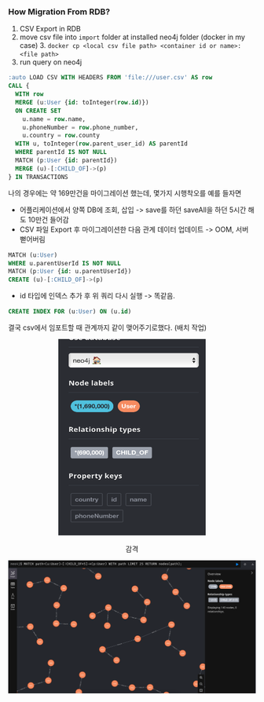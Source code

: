
### How Migration From RDB?
1. CSV Export in RDB
2. move csv file into `import` folder at installed neo4j folder (docker in my case)
   3. `docker cp <local csv file path> <container id or name>:<file path>`
4. run query on neo4j
```sql
:auto LOAD CSV WITH HEADERS FROM 'file:///user.csv' AS row
CALL {
  WITH row
  MERGE (u:User {id: toInteger(row.id)})
  ON CREATE SET
    u.name = row.name,
    u.phoneNumber = row.phone_number,
    u.country = row.county
  WITH u, toInteger(row.parent_user_id) AS parentId
  WHERE parentId IS NOT NULL
  MATCH (p:User {id: parentId})
  MERGE (u)-[:CHILD_OF]->(p)
} IN TRANSACTIONS
```

나의 경우에는 약 169만건을 마이그레이션 했는데, 몇가지 시행착오를 예를 들자면
* 어플리케이션에서 양쪽 DB에 조회, 삽입 -> save를 하던 saveAll을 하던 5시간 해도 10만건 들어감
* CSV 파일 Export 후 마이그레이션한 다음 관계 데이터 업데이트 -> OOM, 서버 뻗어버림
```sql
MATCH (u:User)
WHERE u.parentUserId IS NOT NULL 
MATCH (p:User {id: u.parentUserId})
CREATE (u)-[:CHILD_OF]->(p)
```
* id 타입에 인덱스 추가 후 위 쿼리 다시 실행 -> 똑같음.
```sql
CREATE INDEX FOR (u:User) ON (u.id)
```
결국 csv에서 임포트할 때 관계까지 같이 맺어주기로했다. (배치 작업)
<center>
<img
src="./resource/screenshot_1.png"
alt="감격"
width="300"
height="400"
/>
<p>감격</p></center>

![감격2](./resource/screenshot_2.png)
